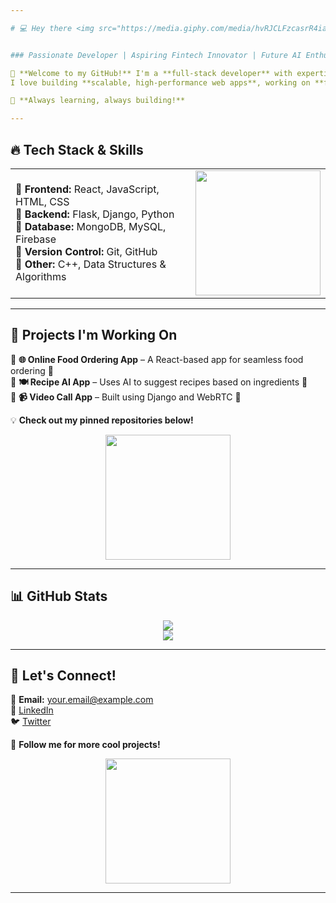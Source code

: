 ```yaml
---

# 💻 Hey there <img src="https://media.giphy.com/media/hvRJCLFzcasrR4ia7z/giphy.gif" width="30px">  , I'm **Awais!** 🚀  


### Passionate Developer | Aspiring Fintech Innovator | Future AI Enthusiast  

🌟 **Welcome to my GitHub!** I'm a **full-stack developer** with expertise in **React, Flask, Django, and Python**.  
I love building **scalable, high-performance web apps**, working on **fintech solutions**, and exploring **AI applications**.  

🚀 **Always learning, always building!**  

---
```


## 🔥 **Tech Stack & Skills**  

<table>  
<tr>  
<td>  

🔹 **Frontend:** React, JavaScript, HTML, CSS  
🔹 **Backend:** Flask, Django, Python  
🔹 **Database:** MongoDB, MySQL, Firebase  
🔹 **Version Control:** Git, GitHub  
🔹 **Other:** C++, Data Structures & Algorithms  

</td>  
<td>  
<img src="https://camo.githubusercontent.com/3782881044e264bfb2d1002964bc4f6a1fd0e7c7fe411a09473416a3589d02a2/68747470733a2f2f6d65646961312e67697068792e636f6d2f6d656469612f31334867774773584630616947592f67697068792e676966" width="200px">  
</td>  
</tr>  
</table>  

---

## 🚀 **Projects I'm Working On**  

🔸 **🌐 Online Food Ordering App** – A React-based app for seamless food ordering 🍕  
🔸 **🍽️ Recipe AI App** – Uses AI to suggest recipes based on ingredients 🤖  
🔸 **📹 Video Call App** – Built using Django and WebRTC 🎥  

💡 **Check out my pinned repositories below!**  

<div align="center">  
  <img src="https://media.giphy.com/media/QTfX9Ejfra3ZmNxh6B/giphy.gif" width="200px">  
</div>  

---

## 📊 **GitHub Stats**  

<div align="center">  
  <img src="https://github-readme-streak-stats.herokuapp.com/?user=YourUsername&theme=radical" />  
  <br>  
  <img src="https://github-readme-stats.vercel.app/api/top-langs/?username=YourUsername&layout=compact&theme=radical" />  
</div>  

---

## 🤝 **Let's Connect!**  

📩 **Email:** your.email@example.com  
💼 [LinkedIn](https://www.linkedin.com/in/yourprofile/)  
🐦 [Twitter](https://twitter.com/yourprofile)  

🚀 **Follow me for more cool projects!**  

<div align="center">  
  <img src="https://media.giphy.com/media/3o7abldj0b3rxrZFsI/giphy.gif" width="200px">  
</div>  

---

